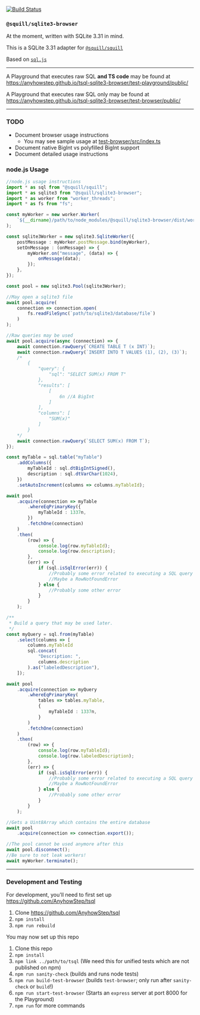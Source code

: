 [![Build Status](https://travis-ci.com/AnyhowStep/tsql-sqlite3-browser.svg?branch=master)](https://travis-ci.com/AnyhowStep/tsql-sqlite3-browser)

### `@squill/sqlite3-browser`

At the moment, written with SQLite 3.31 in mind.

This is a SQLite 3.31 adapter for [`@squill/squill`](https://github.com/AnyhowStep/tsql)

Based on [`sql.js`](https://github.com/sql-js/sql.js)

-----


A Playground that executes raw SQL **and TS code** may be found at https://anyhowstep.github.io/tsql-sqlite3-browser/test-playground/public/

A Playground that executes raw SQL only may be found at https://anyhowstep.github.io/tsql-sqlite3-browser/test-browser/public/

-----

### TODO

+ Document browser usage instructions
  + You may see sample usage at [test-browser/src/index.ts](test-browser/src/index.ts)
+ Document native BigInt vs polyfilled BigInt support
+ Document detailed usage instructions


### node.js Usage

```ts
//node.js usage instructions
import * as sql from "@squill/squill";
import * as sqlite3 from "@squill/sqlite3-browser";
import * as worker from "worker_threads";
import * as fs from "fs";

const myWorker = new worker.Worker(
    `${__dirname}/path/to/node_modules/@squill/sqlite3-browser/dist/worker/worker-node.js`
);

const sqlite3Worker = new sqlite3.SqliteWorker({
    postMessage : myWorker.postMessage.bind(myWorker),
    setOnMessage : (onMessage) => {
        myWorker.on("message", (data) => {
            onMessage(data);
        });
    },
});

const pool = new sqlite3.Pool(sqlite3Worker);

//May open a sqlite3 file
await pool.acquire(
    connection => connection.open(
        fs.readFileSync(`path/to/sqlite3/database/file`)
    )
);

//Raw queries may be used
await pool.acquire(async (connection) => {
    await connection.rawQuery(`CREATE TABLE T (x INT)`);
    await connection.rawQuery(`INSERT INTO T VALUES (1), (2), (3)`);
    /*
        {
            "query": {
                "sql": "SELECT SUM(x) FROM T"
            },
            "results": [
                [
                    6n //A BigInt
                ]
            ],
            "columns": [
                "SUM(x)"
            ]
        }
    */
    await connection.rawQuery(`SELECT SUM(x) FROM T`);
});

const myTable = sql.table("myTable")
    .addColumns({
        myTableId : sql.dtBigIntSigned(),
        description : sql.dtVarChar(1024),
    })
    .setAutoIncrement(columns => columns.myTableId);

await pool
    .acquire(connection => myTable
        .whereEqPrimaryKey({
            myTableId : 1337n,
        })
        .fetchOne(connection)
    )
    .then(
        (row) => {
            console.log(row.myTableId);
            console.log(row.description);
        },
        (err) => {
            if (sql.isSqlError(err)) {
                //Probably some error related to executing a SQL query
                //Maybe a RowNotFoundError
            } else {
                //Probably some other error
            }
        }
    );

/**
 * Build a query that may be used later.
 */
const myQuery = sql.from(myTable)
    .select(columns => [
        columns.myTableId
        sql.concat(
            "Description: ",
            columns.description
        ).as("labeledDescription"),
    ]);

await pool
    .acquire(connection => myQuery
        .whereEqPrimaryKey(
            tables => tables.myTable,
            {
                myTableId : 1337n,
            }
        )
        .fetchOne(connection)
    )
    .then(
        (row) => {
            console.log(row.myTableId);
            console.log(row.labeledDescription);
        },
        (err) => {
            if (sql.isSqlError(err)) {
                //Probably some error related to executing a SQL query
                //Maybe a RowNotFoundError
            } else {
                //Probably some other error
            }
        }
    );

//Gets a Uint8Array which contains the entire database
await pool
    .acquire(connection => connection.export());

//The pool cannot be used anymore after this
await pool.disconnect();
//Be sure to not leak workers!
await myWorker.terminate();

```

-----

### Development and Testing

For development, you'll need to first set up https://github.com/AnyhowStep/tsql

1. Clone https://github.com/AnyhowStep/tsql
1. `npm install`
1. `npm run rebuild`

You may now set up this repo

1. Clone this repo
1. `npm install`
1. `npm link ../path/to/tsql` (We need this for unified tests which are not published on npm)
1. `npm run sanity-check` (builds and runs node tests)
1. `npm run build-test-browser` (builds `test-browser`; only run after `sanity-check` or `build`!)
1. `npm run start-test-browser` (Starts an `express` server at port 8000 for the Playground)
1. `npm run` for more commands
